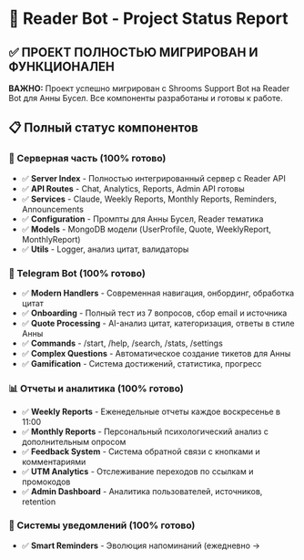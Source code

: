 # 📖 Reader Bot - Project Status Report

## ✅ ПРОЕКТ ПОЛНОСТЬЮ МИГРИРОВАН И ФУНКЦИОНАЛЕН

**ВАЖНО:** Проект успешно мигрирован с Shrooms Support Bot на Reader Bot для Анны Бусел. Все компоненты разработаны и готовы к работе.

## 📋 Полный статус компонентов

### 🔧 Серверная часть (100% готово)
- ✅ **Server Index** - Полностью интегрированный сервер с Reader API
- ✅ **API Routes** - Chat, Analytics, Reports, Admin API готовы
- ✅ **Services** - Claude, Weekly Reports, Monthly Reports, Reminders, Announcements
- ✅ **Configuration** - Промпты для Анны Бусел, Reader тематика
- ✅ **Models** - MongoDB модели (UserProfile, Quote, WeeklyReport, MonthlyReport)
- ✅ **Utils** - Logger, анализ цитат, валидаторы

### 🤖 Telegram Bot (100% готово)
- ✅ **Modern Handlers** - Современная навигация, онбординг, обработка цитат
- ✅ **Onboarding** - Полный тест из 7 вопросов, сбор email и источника
- ✅ **Quote Processing** - AI-анализ цитат, категоризация, ответы в стиле Анны
- ✅ **Commands** - /start, /help, /search, /stats, /settings
- ✅ **Complex Questions** - Автоматическое создание тикетов для Анны
- ✅ **Gamification** - Система достижений, статистика, прогресс

### 📊 Отчеты и аналитика (100% готово)
- ✅ **Weekly Reports** - Еженедельные отчеты каждое воскресенье в 11:00
- ✅ **Monthly Reports** - Персональный психологический анализ с дополнительным опросом
- ✅ **Feedback System** - Система обратной связи с кнопками и комментариями
- ✅ **UTM Analytics** - Отслеживание переходов по ссылкам и промокодов
- ✅ **Admin Dashboard** - Аналитика пользователей, источников, retention

### 🔔 Системы уведомлений (100% готово)
- ✅ **Smart Reminders** - Эволюция напоминаний (ежедневно →